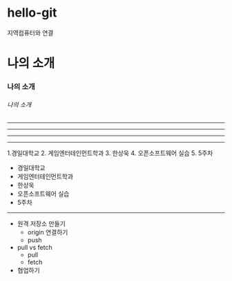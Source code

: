 # hello-git
지역컴퓨터와 연결


# 나의 소개
### 나의 소개
###### 나의 소개
---
------
----------
******
1.경일대학교
2. 게임엔터테인먼트학과
3. 한상욱
4. 오픈소프트웨어 실습
5. 5주차

- 경일대학교
- 게임엔터테인먼트학과
- 한상욱
- 오픈소프트웨어 실습
- 5주차
---
- 원격 저장소 만들기
  - origin 연결하기
  - push
- pull vs fetch
  - pull
  - fetch
- 협업하기
